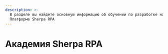 ```yaml
---
description: >-
  В разделе вы найдете основную информацию об обучении по разработке на
  Платформе Sherpa RPA
---
```


# Академия Sherpa RPA

